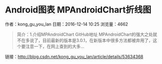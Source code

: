 # Android图表 MPAndroidChart折线图
作者：kong_gu_you_lan
日期：2016-12-14 10:25
浏览量：4662
> 简介：1.介绍MPAndroidChart GitHub地址 
MPAndroidChart的强大之处就不在多说了，目前最新的版本是3.0.1，在新版本中很多方法都被弃用了，这个要注意一下，在网上查到的大多...

 链接：http://blog.csdn.net/kong_gu_you_lan/article/details/53634368
